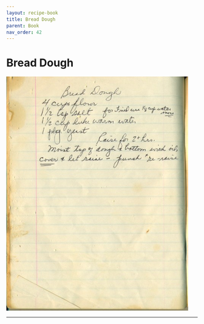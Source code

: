 ```yaml
---
layout: recipe-book
title: Bread Dough
parent: Book
nav_order: 42
---
```


# Bread Dough
![Bread Dough](/recipe-images/pages/page-42.jpg)

---
